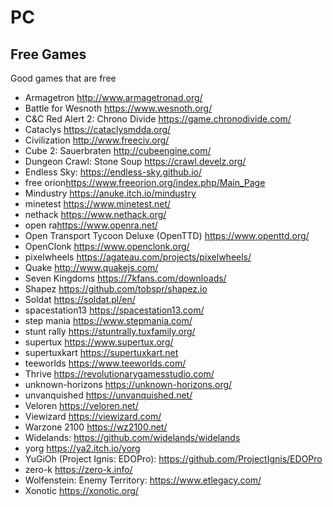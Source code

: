 # PC
## Free Games

Good games that are free

- Armagetron <http://www.armagetronad.org/>
- Battle for Wesnoth <https://www.wesnoth.org/>
- C&C Red Alert 2: Chrono Divide <https://game.chronodivide.com/>
- Cataclys <https://cataclysmdda.org/>
- Civilization <http://www.freeciv.org/>
- Cube 2: Sauerbraten <http://cubeengine.com/>
- Dungeon Crawl: Stone Soup <https://crawl.develz.org/>
- Endless Sky: <https://endless-sky.github.io/>
- free orion<https://www.freeorion.org/index.php/Main_Page>
- Mindustry <https://anuke.itch.io/mindustry>
- minetest <https://www.minetest.net/>
- nethack <https://www.nethack.org/>
- open ra<https://www.openra.net/>
- Open Transport Tycoon Deluxe (OpenTTD) <https://www.openttd.org/>
- OpenClonk <https://www.openclonk.org/>
- pixelwheels <https://agateau.com/projects/pixelwheels/>
- Quake <http://www.quakejs.com/>
- Seven Kingdoms <https://7kfans.com/downloads/>
- Shapez <https://github.com/tobspr/shapez.io>
- Soldat <https://soldat.pl/en/>
- spacestation13 <https://spacestation13.com/>
- step mania <https://www.stepmania.com/>
- stunt rally <https://stuntrally.tuxfamily.org/>
- supertux <https://www.supertux.org/>
- supertuxkart <https://supertuxkart.net>
- teeworlds <https://www.teeworlds.com/>
- Thrive <https://revolutionarygamesstudio.com/>
- unknown-horizons <https://unknown-horizons.org/>
- unvanquished <https://unvanquished.net/>
- Veloren <https://veloren.net/>
- Viewizard <https://viewizard.com/>
- Warzone 2100 <https://wz2100.net/>
- Widelands: <https://github.com/widelands/widelands>
- yorg <https://ya2.itch.io/yorg>
- YuGiOh (Project Ignis: EDOPro): <https://github.com/ProjectIgnis/EDOPro>
- zero-k <https://zero-k.info/>
- Wolfenstein: Enemy Territory: <https://www.etlegacy.com/>
- Xonotic  <https://xonotic.org/>
